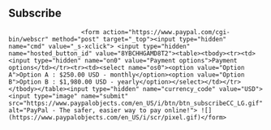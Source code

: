 ## Subscribe

						<form action="https://www.paypal.com/cgi-bin/webscr" method="post" target="_top"><input type="hidden" name="cmd" value="_s-xclick"> <input type="hidden" name="hosted_button_id" value="8YBCHHGAMD8T2"><table><tbody><tr><td><input type="hidden" name="on0" value="Payment options">Payment options</td></tr><tr><td><select name="os0"><option value="Option A">Option A : $250.00 USD - monthly</option><option value="Option B">Option B : $1,980.00 USD - yearly</option></select></td></tr></tbody></table><input type="hidden" name="currency_code" value="USD"> <input type="image" name="submit" src="https://www.paypalobjects.com/en_US/i/btn/btn_subscribeCC_LG.gif" alt="PayPal - The safer, easier way to pay online!"> ![](https://www.paypalobjects.com/en_US/i/scr/pixel.gif)</form>